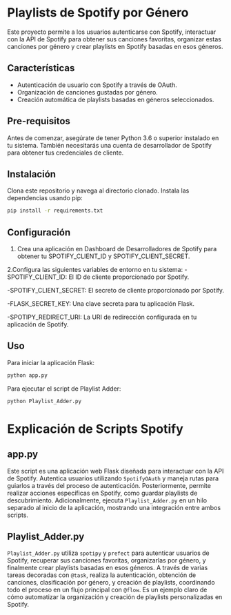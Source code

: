 # Playlists de Spotify por Género

Este proyecto permite a los usuarios autenticarse con Spotify, interactuar con la API de Spotify para obtener sus canciones favoritas, organizar estas canciones por género y crear playlists en Spotify basadas en esos géneros.

## Características

- Autenticación de usuario con Spotify a través de OAuth.
- Organización de canciones gustadas por género.
- Creación automática de playlists basadas en géneros seleccionados.

## Pre-requisitos

Antes de comenzar, asegúrate de tener Python 3.6 o superior instalado en tu sistema. También necesitarás una cuenta de desarrollador de Spotify para obtener tus credenciales de cliente.

## Instalación

Clona este repositorio y navega al directorio clonado. Instala las dependencias usando pip:

```bash
pip install -r requirements.txt
```

## Configuración

1. Crea una aplicación en Dashboard de Desarrolladores de Spotify para obtener tu SPOTIFY_CLIENT_ID y SPOTIFY_CLIENT_SECRET.

2.Configura las siguientes variables de entorno en tu sistema:
  -SPOTIFY_CLIENT_ID: El ID de cliente proporcionado por Spotify.
  
  -SPOTIFY_CLIENT_SECRET: El secreto de cliente proporcionado por Spotify.
  
  -FLASK_SECRET_KEY: Una clave secreta para tu aplicación Flask.
  
  -SPOTIPY_REDIRECT_URI: La URI de redirección configurada en tu aplicación de Spotify.

  ## Uso

Para iniciar la aplicación Flask:

```bash
python app.py
```

Para ejecutar el script de Playlist Adder:

```bash
python Playlist_Adder.py
```


# Explicación de Scripts Spotify

## app.py

Este script es una aplicación web Flask diseñada para interactuar con la API de Spotify. Autentica usuarios utilizando `SpotifyOAuth` y maneja rutas para guiarlos a través del proceso de autenticación. Posteriormente, permite realizar acciones específicas en Spotify, como guardar playlists de descubrimiento. Adicionalmente, ejecuta `Playlist_Adder.py` en un hilo separado al inicio de la aplicación, mostrando una integración entre ambos scripts.

## Playlist_Adder.py

`Playlist_Adder.py` utiliza `spotipy` y `prefect` para autenticar usuarios de Spotify, recuperar sus canciones favoritas, organizarlas por género, y finalmente crear playlists basadas en esos géneros. A través de varias tareas decoradas con `@task`, realiza la autenticación, obtención de canciones, clasificación por género, y creación de playlists, coordinando todo el proceso en un flujo principal con `@flow`. Es un ejemplo claro de cómo automatizar la organización y creación de playlists personalizadas en Spotify.


